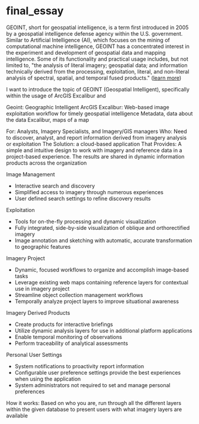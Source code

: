 # final_essay
GEOINT, short for geospatial intelligence, is a term first introduced in 2005 by a geospatial intelligence defense agency within the U.S. government. Similar to Artificial Intelligence (AI), which focuses on the mining of computational machine intelligence, GEOINT has a concentrated interest in the experiment and development of geospatial data and mapping intelligence. Some of its functionality and practical usage includes, but not limited to, "the analysis of literal imagery; geospatial data; and information technically derived from the processing, exploitation, literal, and non-literal analysis of spectral, spatial, and temporal fused products." ([learn more](https://www.omnisci.com/technical-glossary/geoint))

I want to introduce the topic of GEOINT (Geospatial Intelligent), specifically within the usage of ArcGIS Excalibur and

Geoint: Geographic Intelligent
ArcGIS Excalibur: Web-based image exploitation workflow for timely geospatial intelligence
Metadata, data about the data
Excalibur, maps of a map

For: Analysts, Imagery Specialists, and Imagery/GIS managers
Who: Need to discover, analyst, and report information derived from imagery analysis or exploitation
The Solution: a cloud-based application
That Provides: A simple and intuitive design to work with imagery and reference data in a project-based experience. The results are shared in dynamic information products across the organization

Image Management
- Interactive search and discovery
- Simplified access to imagery through numerous experiences
- User defined search settings to refine discovery results

Exploitation
- Tools for on-the-fly processing and dynamic visualization
- Fully integrated, side-by-side visualization of oblique and orthorectified imagery
- Image annotation and sketching with automatic, accurate transformation to geographic features

Imagery Project
- Dynamic, focused workflows to organize and accomplish image-based tasks
- Leverage existing web maps containing reference layers for contextual use in imagery project
- Streamline object collection management workflows
- Temporally analyze project layers to improve situational awareness

Imagery Derived Products
- Create products for interactive briefings
- Utilize dynamic analysis layers for use in additional platform applications
- Enable temporal monitoring of observations
- Perform traceability of analytical assessments

Personal User Settings
- System notifications to proactivity report information
- Configurable user preference settings provide the best experiences when using the application
- System administrators not required to set and manage personal preferences

How it works:
Based on who you are, run through all the different layers within the given database to present users with what imagery layers are available
